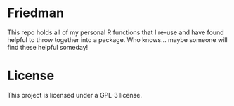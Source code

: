 # Friedman
This repo holds all of my personal R functions that I re-use and have found helpful to throw together into a package. Who knows... maybe someone will find these helpful someday!

# License
This project is licensed under a GPL-3 license.
